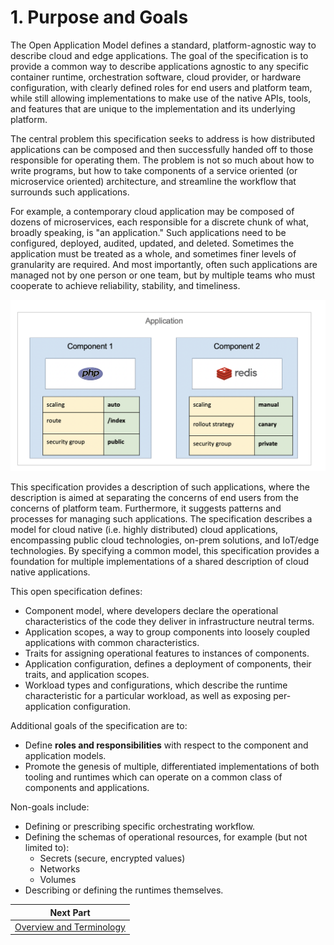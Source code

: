 # 1. Purpose and Goals

The Open Application Model defines a standard, platform-agnostic way to describe cloud and edge applications. The goal of the specification is to provide a common way to describe applications agnostic to any specific container runtime, orchestration software, cloud provider, or hardware configuration, with clearly defined roles for end users and platform team, while still allowing implementations to make use of the native APIs, tools, and features that are unique to the implementation and its underlying platform.

The central problem this specification seeks to address is how distributed applications can be composed and then successfully handed off to those responsible for operating them. The problem is not so much about how to write programs, but how to take components of a service oriented (or microservice oriented) architecture, and streamline the workflow that surrounds such applications.

For example, a contemporary cloud application may be composed of dozens of microservices, each responsible for a discrete chunk of what, broadly speaking, is "an application." Such applications need to be configured, deployed, audited, updated, and deleted. Sometimes the application must be treated as a whole, and sometimes finer levels of granularity are required. And most importantly, often such applications are managed not by one person or one team, but by multiple teams who must cooperate to achieve reliability, stability, and timeliness.

![alt](./assets/modern_app.png)

This specification provides a description of such applications, where the description is aimed at separating the concerns of end users from the concerns of platform team. Furthermore, it suggests patterns and processes for managing such applications. The specification describes a model for cloud native (i.e. highly distributed) cloud applications, encompassing public cloud technologies, on-prem solutions, and IoT/edge technologies. By specifying a common model, this specification provides a foundation for multiple implementations of a shared description of cloud native applications.

This open specification defines:

- Component model, where developers declare the operational characteristics of the code they deliver in infrastructure neutral terms.
- Application scopes, a way to group components into loosely coupled applications with common characteristics.
- Traits for assigning operational features to instances of components.
- Application configuration, defines a deployment of components, their traits, and application scopes.
- Workload types and configurations, which describe the runtime characteristic for a particular workload, as well as exposing per-application configuration.

Additional goals of the specification are to:

- Define __roles and responsibilities__ with respect to the component and application models.
- Promote the genesis of multiple, differentiated implementations of both tooling and runtimes which can operate on a common class of components and applications.

Non-goals include:

- Defining or prescribing specific orchestrating workflow.
- Defining the schemas of operational resources, for example (but not limited
  to):
  - Secrets (secure, encrypted values)
  - Networks
  - Volumes
- Describing or defining the runtimes themselves.

| Next Part     |
| ------------- |
| [Overview and Terminology](2.overview_and_terminology.md)|
